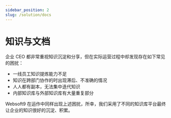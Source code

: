 ```yaml
---
sidebar_position: 2
slug: /solution/docs
---
```


# 知识与文档

企业 CEO 都非常重视知识沉淀和分享，但在实际运营过程中却发现存在如下常见的困扰：

* 一线员工知识提炼能力不足
* 知识在跨部门协作的时出现滞后、不准确的情况
* 人人都有副本，无法集中迭代知识
* 内部知识库与外部知识库有大量重复部分

Websoft9 在运作中同样出现上述困扰，所幸，我们采用了不同的知识库平台最终让企业的知识很好的沉淀、积累。 